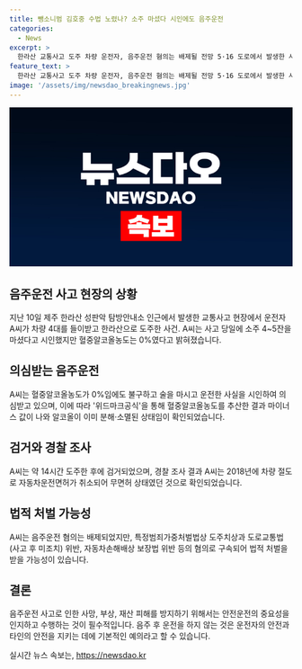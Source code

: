 ```yaml
---
title: 뺑소니범 김호중 수법 노렸나? 소주 마셨다 시인에도 음주운전
categories:
  - News
excerpt: >
  한라산 교통사고 도주 차량 운전자, 음주운전 혐의는 배제될 전망 5·16 도로에서 발생한 사고 운전자 A씨, 혈중알코올농도 0.00% 측정. A씨는 음주운전을 시인했으나 검출되지 않아 혐의 적용 어려울 것으로 전망. 이른바 김호중 수법으로 도주한 A씨, 도주치상과 무면허운전 혐의로 구속. 사고 당일 술을 마셨지만 취하지 않았다고 주장하며, 경찰은 음주 수치를 측정할 수 없어 혐의 적용 어려움을 확인. A씨는 14시간 동안 도주한 후 형사 조사에서 혐의 부인.
feature_text: >
  한라산 교통사고 도주 차량 운전자, 음주운전 혐의는 배제될 전망 5·16 도로에서 발생한 사고 운전자 A씨, 혈중알코올농도 0.00% 측정. A씨는 음주운전을 시인했으나 검출되지 않아 혐의 적용 어려울 것으로 전망. 이른바 김호중 수법으로 도주한 A씨, 도주치상과 무면허운전 혐의로 구속. 사고 당일 술을 마셨지만 취하지 않았다고 주장하며, 경찰은 음주 수치를 측정할 수 없어 혐의 적용 어려움을 확인. A씨는 14시간 동안 도주한 후 형사 조사에서 혐의 부인.
image: '/assets/img/newsdao_breakingnews.jpg'
---
```


<p><img src="/assets/img/newsdao_breakingnews.jpg" alt="firstkoreanews 속보" /></p>

<h2 data-ke-size="size26">음주운전 사고 현장의 상황</h2>

<p data-ke-size="size16">지난 10일 제주 한라산 성판악 탐방안내소 인근에서 발생한 교통사고 현장에서 운전자 A씨가 차량 4대를 들이받고 한라산으로 도주한 사건. A씨는 사고 당일에 소주 4~5잔을 마셨다고 시인했지만 혈중알코올농도는 0%였다고 밝혀졌습니다.</p>

<h2 data-ke-size="size26">의심받는 음주운전</h2>

<p data-ke-size="size16">A씨는 혈중알코올농도가 0%임에도 불구하고 술을 마시고 운전한 사실을 시인하여 의심받고 있으며, 이에 따라 '위드마크공식'을 통해 혈중알코올농도를 추산한 결과 마이너스 값이 나와 알코올이 이미 분해·소멸된 상태임이 확인되었습니다.</p>

<h2 data-ke-size="size26">검거와 경찰 조사</h2>

<p data-ke-size="size16">A씨는 약 14시간 도주한 후에 검거되었으며, 경찰 조사 결과 A씨는 2018년에 차량 절도로 자동차운전면허가 취소되어 무면허 상태였던 것으로 확인되었습니다.</p>

<h2 data-ke-size="size26">법적 처벌 가능성</h2>

<p data-ke-size="size16">A씨는 음주운전 혐의는 배제되었지만, 특정범죄가중처벌법상 도주치상과 도로교통법(사고 후 미조치) 위반, 자동차손해배상 보장법 위반 등의 혐의로 구속되어 법적 처벌을 받을 가능성이 있습니다.</p>

<h2 data-ke-size="size26">결론</h2>

<p data-ke-size="size16">음주운전 사고로 인한 사망, 부상, 재산 피해를 방지하기 위해서는 안전운전의 중요성을 인지하고 수행하는 것이 필수적입니다. 음주 후 운전을 하지 않는 것은 운전자의 안전과 타인의 안전을 지키는 데에 기본적인 예의라고 할 수 있습니다.</p>
실시간 뉴스 속보는, <a href="https://newsdao.kr" rel="dofollow">https://newsdao.kr</a>


